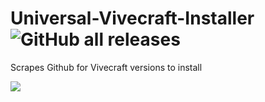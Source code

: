 # Universal-Vivecraft-Installer ![GitHub all releases](https://img.shields.io/github/downloads/Bluscream/Universal-Vivecraft-Installer/total)

Scrapes Github for Vivecraft versions to install

<img src="https://i.imgur.com/jXu5CZ8.png">
